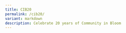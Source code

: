 ```yaml
---
title: CIB20
permalink: /cib20/
variant: markdown
description: Celebrate 20 years of Community in Bloom
---
```

